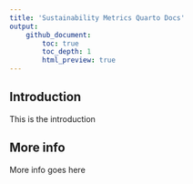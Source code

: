 ```yaml
---
title: 'Sustainability Metrics Quarto Docs'
output: 
    github_document:
        toc: true
        toc_depth: 1
        html_preview: true
---
```


## Introduction

This is the introduction

## More info

More info goes here
